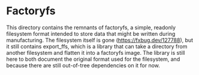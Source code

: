 # Factoryfs

This directory contains the remnants of factoryfs, a simple, readonly filesystem format intended to
store data that might be written during manufacturing. The filesystem itself is gone
(https://fxbug.dev/127788), but it still contains export_ffs, which is a library that can take a directory
from another filesystem and flatten it into a factoryfs image. The library is still here to both
document the original format used for the filesystem, and because there are still out-of-tree
dependencies on it for now.
